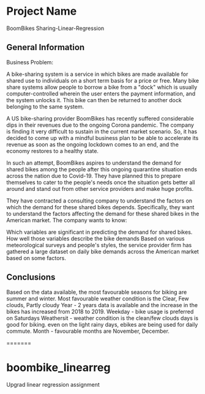 
# Project Name
BoomBikes Sharing-Linear-Regression



## General Information
Business Problem:

A bike-sharing system is a service in which bikes are made available for shared use to individuals on a short term basis for a price or free. Many bike share systems allow people to borrow a bike from a "dock" which is usually computer-controlled wherein the user enters the payment information, and the system unlocks it. This bike can then be returned to another dock belonging to the same system.

A US bike-sharing provider BoomBikes has recently suffered considerable dips in their revenues due to the ongoing Corona pandemic. The company is finding it very difficult to sustain in the current market scenario. So, it has decided to come up with a mindful business plan to be able to accelerate its revenue as soon as the ongoing lockdown comes to an end, and the economy restores to a healthy state.

In such an attempt, BoomBikes aspires to understand the demand for shared bikes among the people after this ongoing quarantine situation ends across the nation due to Covid-19. They have planned this to prepare themselves to cater to the people's needs once the situation gets better all around and stand out from other service providers and make huge profits.

They have contracted a consulting company to understand the factors on which the demand for these shared bikes depends. Specifically, they want to understand the factors affecting the demand for these shared bikes in the American market. The company wants to know:

Which variables are significant in predicting the demand for shared bikes.
How well those variables describe the bike demands
Based on various meteorological surveys and people's styles, the service provider firm has gathered a large dataset on daily bike demands across the American market based on some factors.



## Conclusions

Based on the data available, the most favourable seasons for biking are summer and winter.
Most favourable weather condition is the Clear, Few clouds, Partly cloudy
Year - 2 years data is available and the increase in the bikes has increased from 2018 to 2019.
Weekday - bike usage is preferred on Saturdays 
Weathersit - weather condition is the clean/few clouds days is good for biking. even on the light rainy days, ebikes are being used for daily commute.
Month - favourable months are November, December.

=======
# boombike_linearreg
Upgrad linear regression assignment

